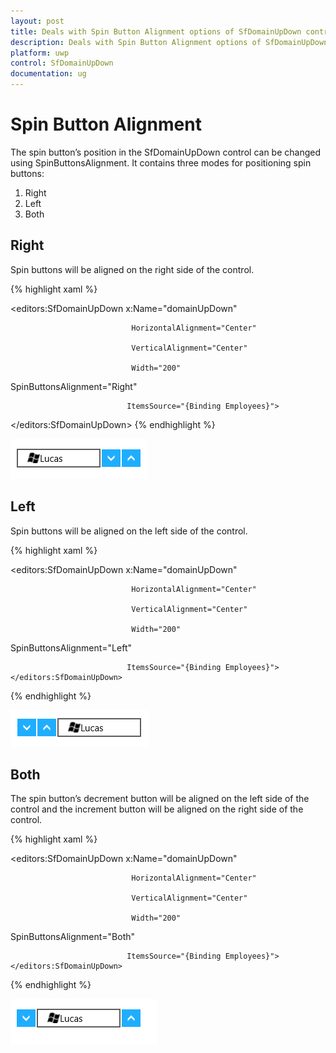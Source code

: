 ```yaml
---
layout: post
title: Deals with Spin Button Alignment options of SfDomainUpDown control for UWP
description: Deals with Spin Button Alignment options of SfDomainUpDown control for UWP
platform: uwp
control: SfDomainUpDown
documentation: ug
---
```


# Spin Button Alignment

The spin button’s position in the SfDomainUpDown control can be changed using SpinButtonsAlignment. It contains three modes for positioning spin buttons:

1. Right
2. Left
3. Both



## Right

Spin buttons will be aligned on the right side of the control.

{% highlight xaml %}



<editors:SfDomainUpDown x:Name="domainUpDown"

                               HorizontalAlignment="Center"

                               VerticalAlignment="Center"

                               Width="200" 

SpinButtonsAlignment="Right"

                              ItemsSource="{Binding Employees}">

 </editors:SfDomainUpDown>
{% endhighlight %}


![](Features_images/Features_img3.png)



## Left

Spin buttons will be aligned on the left side of the control.

{% highlight xaml %}



<editors:SfDomainUpDown x:Name="domainUpDown"

                               HorizontalAlignment="Center"

                               VerticalAlignment="Center"

                               Width="200" 

SpinButtonsAlignment="Left"

                              ItemsSource="{Binding Employees}">        </editors:SfDomainUpDown>

{% endhighlight %}

![](Features_images/Features_img4.png)



## Both

The spin button’s decrement button will be aligned on the left side of the control and the increment button will be aligned on the right side of the control.

{% highlight xaml %}

<editors:SfDomainUpDown x:Name="domainUpDown"

                               HorizontalAlignment="Center"

                               VerticalAlignment="Center"

                               Width="200" 

SpinButtonsAlignment="Both"

                              ItemsSource="{Binding Employees}">        </editors:SfDomainUpDown>          

{% endhighlight %}

![](Features_images/Features_img5.png)